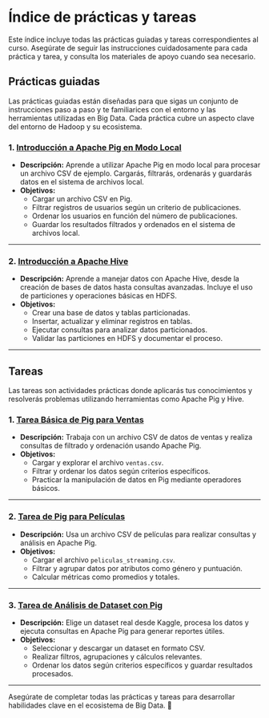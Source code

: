 # Índice de prácticas y tareas

Este índice incluye todas las prácticas guiadas y tareas correspondientes al curso. Asegúrate de seguir las instrucciones cuidadosamente para cada práctica y tarea, y consulta los materiales de apoyo cuando sea necesario.

## Prácticas guiadas

Las prácticas guiadas están diseñadas para que sigas un conjunto de instrucciones paso a paso y te familiarices con el entorno y las herramientas utilizadas en Big Data. Cada práctica cubre un aspecto clave del entorno de Hadoop y su ecosistema.

### **1. [Introducción a Apache Pig en Modo Local](./pig/1_introduccion_apache_pig_local.md)**  
- **Descripción:** Aprende a utilizar Apache Pig en modo local para procesar un archivo CSV de ejemplo. Cargarás, filtrarás, ordenarás y guardarás datos en el sistema de archivos local.  
- **Objetivos:**
    - Cargar un archivo CSV en Pig.
    - Filtrar registros de usuarios según un criterio de publicaciones.
    - Ordenar los usuarios en función del número de publicaciones.
    - Guardar los resultados filtrados y ordenados en el sistema de archivos local.

---

### **2. [Introducción a Apache Hive](./hive/1_introduccion_apache_hive.md)**  
- **Descripción:** Aprende a manejar datos con Apache Hive, desde la creación de bases de datos hasta consultas avanzadas. Incluye el uso de particiones y operaciones básicas en HDFS.  
- **Objetivos:**
    - Crear una base de datos y tablas particionadas.
    - Insertar, actualizar y eliminar registros en tablas.
    - Ejecutar consultas para analizar datos particionados.
    - Validar las particiones en HDFS y documentar el proceso.

---

## Tareas

Las tareas son actividades prácticas donde aplicarás tus conocimientos y resolverás problemas utilizando herramientas como Apache Pig y Hive.

### **1. [Tarea Básica de Pig para Ventas](./pig/2_ventas.md)**  
- **Descripción:** Trabaja con un archivo CSV de datos de ventas y realiza consultas de filtrado y ordenación usando Apache Pig.  
- **Objetivos:**
    - Cargar y explorar el archivo `ventas.csv`.
    - Filtrar y ordenar los datos según criterios específicos.
    - Practicar la manipulación de datos en Pig mediante operadores básicos.

---

### **2. [Tarea de Pig para Películas](./pig/3_peliculas.md)**  
- **Descripción:** Usa un archivo CSV de películas para realizar consultas y análisis en Apache Pig.  
- **Objetivos:**
    - Cargar el archivo `peliculas_streaming.csv`.
    - Filtrar y agrupar datos por atributos como género y puntuación.
    - Calcular métricas como promedios y totales.

---

### **3. [Tarea de Análisis de Dataset con Pig](./pig/4_csv_eleccion.md)**  
- **Descripción:** Elige un dataset real desde Kaggle, procesa los datos y ejecuta consultas en Apache Pig para generar reportes útiles.  
- **Objetivos:**
    - Seleccionar y descargar un dataset en formato CSV.
    - Realizar filtros, agrupaciones y cálculos relevantes.
    - Ordenar los datos según criterios específicos y guardar resultados procesados.

---

Asegúrate de completar todas las prácticas y tareas para desarrollar habilidades clave en el ecosistema de Big Data. 🚀